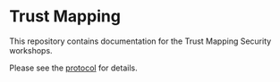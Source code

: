 # Trust Mapping

This repository contains documentation for the Trust Mapping Security workshops.

Please see the [protocol](https://github.com/m-j-spencer/trust-mapping/blob/main/trust-mapping-protocol.md) for details.
